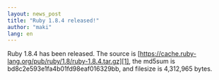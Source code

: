 ```yaml
---
layout: news_post
title: "Ruby 1.8.4 released!"
author: "maki"
lang: en
---
```


Ruby 1.8.4 has been released. The source is
[https://cache.ruby-lang.org/pub/ruby/1.8/ruby-1.8.4.tar.gz][1], the md5sum is
bd8c2e593e1fa4b01fd98eaf016329bb, and filesize is 4,312,965 bytes.



[1]: https://cache.ruby-lang.org/pub/ruby/1.8/ruby-1.8.4.tar.gz

